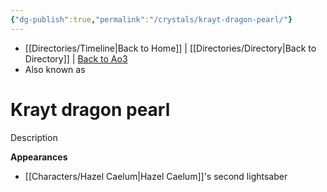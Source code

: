 ```yaml
---
{"dg-publish":true,"permalink":"/crystals/krayt-dragon-pearl/"}
---
```


- [[Directories/Timeline\|Back to Home]] | [[Directories/Directory\|Back to Directory]] | [Back to Ao3](https://archiveofourown.org/works/19334440/chapters/45992584)
- Also known as 

# Krayt dragon pearl
Description

**Appearances**
- [[Characters/Hazel Caelum\|Hazel Caelum]]'s second lightsaber